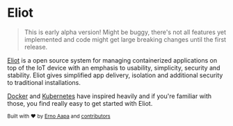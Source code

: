 # Eliot
> This is early alpha version! Might be buggy, there's not all features yet implemented and code might get large breaking changes until the first release.

[Eliot](https://github.com/ernoaapa/eliot) is a open source system for managing containerized applications on top of the IoT device with an emphasis to usability, simplicity, security and stability. Eliot gives simplified app delivery, isolation and additional security to traditional installations.

[Docker](https://www.docker.com) and [Kubernetes](https://www.kubernetes.io) have inspired heavily and if you're familiar with those, you find really easy to get started with Eliot.

<sub>Built with ❤︎ by [Erno Aapa](https://github.com/ernoaapa) and [contributors](https://github.com/ernoaapa/eliot/contributors)</sub>
